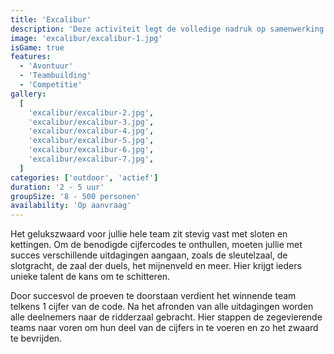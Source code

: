 ```yaml
---
title: 'Excalibur'
description: 'Deze activiteit legt de volledige nadruk op samenwerking'
image: 'excalibur/excalibur-1.jpg'
isGame: true
features:
  - 'Avontuur'
  - 'Teambuilding'
  - 'Competitie'
gallery:
  [
    'excalibur/excalibur-2.jpg',
    'excalibur/excalibur-3.jpg',
    'excalibur/excalibur-4.jpg',
    'excalibur/excalibur-5.jpg',
    'excalibur/excalibur-6.jpg',
    'excalibur/excalibur-7.jpg',
  ]
categories: ['outdoor', 'actief']
duration: '2 - 5 uur'
groupSize: '8 - 500 personen'
availability: 'Op aanvraag'
---
```


Het gelukszwaard voor jullie hele team zit stevig vast met sloten en kettingen. Om de benodigde cijfercodes te onthullen, moeten jullie met succes verschillende uitdagingen aangaan, zoals de sleutelzaal, de slotgracht, de zaal der duels, het mijnenveld en meer. Hier krijgt ieders unieke talent de kans om te schitteren.

Door succesvol de proeven te doorstaan verdient het winnende team telkens 1 cijfer van de code. Na het afronden van alle uitdagingen worden alle deelnemers naar de ridderzaal gebracht. Hier stappen de zegevierende teams naar voren om hun deel van de cijfers in te voeren en zo het zwaard te bevrijden.
